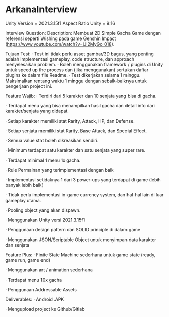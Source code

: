 # ArkanaInterview
Unity Version = 2021.3.15f1 
Aspect Ratio Unity = 9:16


Interview Question:
Description:
Membuat 2D Simple Gacha Game dengan referensi seperti Wishing pada game Genshin Impact  (https://www.youtube.com/watch?v=Ul2MyGo_018).
 
Tujuan Test:
  · Test ini tidak perlu asset gambar/3D bagus, yang penting adalah implementasi gameplay, code structure, dan approach menyelesaikan problem.
  · Boleh menggunakan framework / plugins di Unity untuk speed up the process dan (jika menggunakan) sertakan daftar plugins ke dalam file Readme.
  · Test dikerjakan selama 1 minggu. Maksimalkan rentang waktu 1 minggu dengan sebaik-baiknya untuk pengerjaan project ini.
 
Feature Wajib:
  · Terdiri dari 5 karakter dan 10 senjata yang bisa di gacha.
  
  · Terdapat menu yang bisa menampilkan hasil gacha dan detail info dari karakter/senjata yang didapat.
  
  · Setiap karakter memiliki stat Rarity, Attack, HP, dan Defense.
  
  · Setiap senjata memiliki stat Rarity, Base Attack, dan Special Effect.
  
  · Semua value stat boleh dikreasikan sendiri.
  
  · Minimum terdapat satu karakter dan satu senjata yang super rare.
  
  · Terdapat minimal 1 menu 1x gacha.
  
  · Rule Permainan yang terimplementasi dengan baik
  
  · Implementasi setidaknya 1 dari 3 power-ups yang terdapat di game (lebih banyak lebih baik)
  
  · Tidak perlu implementasi in-game currency system, dan hal-hal lain di luar gameplay utama.
  
  · Pooling object yang akan dispawn.
  
  · Menggunakan Unity versi 2021.3.15f1 
  
  · Penggunaan design pattern dan SOLID principle di dalam game
  
  · Menggunakan JSON/Scriptable Object untuk menyimpan data karakter dan senjata
  

Feature Plus:
  · Finite State Machine sederhana untuk game state (ready, game run, game end)
  
  · Menggunakan art / animation sederhana
  
  · Terdapat menu 10x gacha
  
  · Penggunaan Addressable Assets
 
Deliverables:
  · Android .APK
  
  · Mengupload project ke Github/Gitlab

